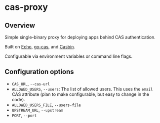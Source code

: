 # cas-proxy

## Overview

Simple single-binary proxy for deploying apps behind CAS authentication.

Built on [Echo](https://echo.labstack.com),
[go-cas](https://github.com/go-cas/cas), and [Casbin](https://casbin.org).

Configurable via environment variables or command line flags.

## Configuration options

- `CAS_URL`, `--cas-url`
- `ALLOWED_USERS`, `--users`: The list of allowed users. This uses the `email`
  CAS attribute (plan to make configurable, but easy to change in the code).
- `ALLOWED_USERS_FILE`, `--users-file`
- `UPSTREAM_URL`, `--upstream`
- `PORT`, `--port`
